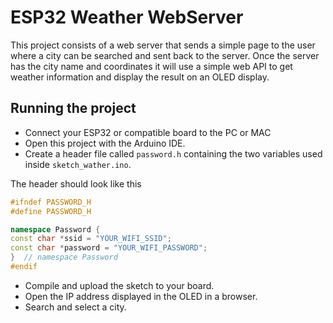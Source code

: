 # ESP32 Weather WebServer

This project consists of a web server that sends a simple page to the user where a city can be searched and sent back to the server. Once the server has the city name and coordinates it will use a
simple web API to get weather information and display the result on an OLED display.

## Running the project

- Connect your ESP32 or compatible board to the PC or MAC
- Open this project with the Arduino IDE.
- Create a header file called `password.h` containing the two variables used inside `sketch_wather.ino`.

The header should look like this

```c++
#ifndef PASSWORD_H
#define PASSWORD_H

namespace Password {
const char *ssid = "YOUR_WIFI_SSID";
const char *password = "YOUR_WIFI_PASSWORD";
}  // namespace Password
#endif
```

- Compile and upload the sketch to your board.
- Open the IP address displayed in the OLED in a browser.
- Search and select a city.
